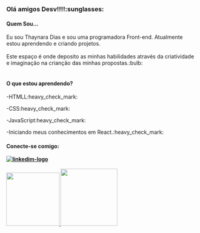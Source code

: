 <h3>Olá amigos Desv!!!!:sunglasses:</h3>


<h4>Quem Sou...</h4>
Eu sou Thaynara Dias e sou uma programadora Front-end. Atualmente estou aprendendo e criando projetos. 
<br>
<br>
Este espaço é onde deposito as minhas habilidades através da criatividade e imaginação na crianção das minhas propostas.:bulb: 
<br>
<br>
<h4>O que estou aprendendo?</h4>
<p>-HTMLL:heavy_check_mark:</p>
<p>-CSS:heavy_check_mark:</p>
<p>-JavaScript:heavy_check_mark:</p>
<p>-Iniciando meus conhecimentos em React.:heavy_check_mark:</p>

<h4>Conecte-se comigo:</4> 
<br>
<br>
<a href= "linkedin.com/in/thaynara-dias-216438233"><img src="https://img.shields.io/badge/LinkedIn-0077B5?style=for-the-badge&logo=linkedin&logoColor=white" alt= "linkedim-logo"</a> 
<br>
<br>
  <a href="https://github.com/th0921">
  <img height="140" src= "https://github-readme-stats.vercel.app/api/top-langs/?username=th0921&layout=compact&https://github.com/anuraghazra/github-readme-stats)"/>
  <img height="150em" src="https://github-readme-stats.vercel.app/api?username=th0921&show_icons=true&theme=dracula&include_all_commits=true&count_private=true"/>


